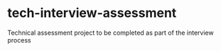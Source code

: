 # tech-interview-assessment
Technical assessment project to be completed as part of the interview process
